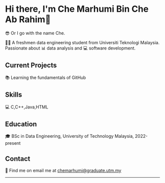 # Hi there, I'm Che Marhumi Bin Che Ab Rahim👋

😎 Or I go with the name Che.

👩‍🎓 A freshmen data engineering student from Universiti Teknologi Malaysia. Passionate about 📊 data analysis and 💻 software development.

## Current Projects

📚 Learning the fundamentals of GitHub

## Skills

💻 C,C++,Java,HTML

## Education

🎓 BSc in Data Engineering, University of Technology Malaysia, 2022-present

## Contact

📧 Find me on email me at chemarhumi@graduate.utm.my

---


